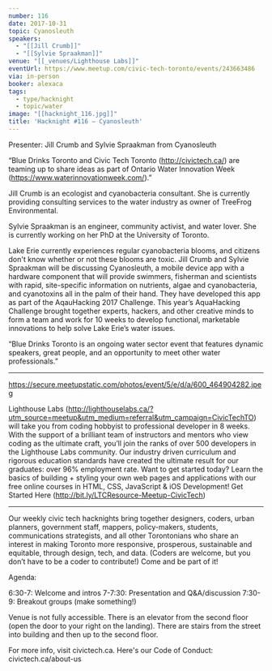 ```yaml
---
number: 116
date: 2017-10-31
topic: Cyanosleuth
speakers:
  - "[[Jill Crumb]]"
  - "[[Sylvie Spraakman]]"
venue: "[[_venues/Lighthouse Labs]]"
eventUrl: https://www.meetup.com/civic-tech-toronto/events/243663486
via: in-person
booker: alexaca
tags:
  - type/hacknight
  - topic/water
image: "[[hacknight_116.jpg]]"
title: 'Hacknight #116 – Cyanosleuth'
---
```


Presenter: Jill Crumb and Sylvie Spraakman from Cyanosleuth

“Blue Drinks Toronto and Civic Tech Toronto (http://civictech.ca/) are teaming up to share ideas as part of Ontario Water Innovation Week (https://www.waterinnovationweek.com/).”

Jill Crumb is an ecologist and cyanobacteria consultant. She is currently providing consulting services to the water industry as owner of TreeFrog Environmental.

Sylvie Spraakman is an engineer, community activist, and water lover. She is currently working on her PhD at the University of Toronto.

Lake Erie currently experiences regular cyanobacteria blooms, and citizens don't know whether or not these blooms are toxic. Jill Crumb and Sylvie Spraakman will be discussing Cyanosleuth, a mobile device app with a hardware component that will provide swimmers, fisherman and scientists with rapid, site-specific information on nutrients, algae and cyanobacteria, and cyanotoxins all in the palm of their hand. They have developed this app as part of the AqauHacking 2017 Challenge. This year’s AquaHacking Challenge brought together experts, hackers, and other creative minds to form a team and work for 10 weeks to develop functional, marketable innovations to help solve Lake Erie’s water issues.

“Blue Drinks Toronto is an ongoing water sector event that features dynamic speakers, great people, and an opportunity to meet other water professionals.”

***

https://secure.meetupstatic.com/photos/event/5/e/d/a/600_464904282.jpeg

Lighthouse Labs (http://lighthouselabs.ca/?utm_source=meetup&utm_medium=referral&utm_campaign=CivicTechTO) will take you from coding hobbyist to professional developer in 8 weeks. With the support of a brilliant team of instructors and mentors who view coding as the ultimate craft, you’ll join the ranks of over 500 developers in the Lighthouse Labs community. Our industry driven curriculum and rigorous education standards have created the ultimate result for our graduates: over 96% employment rate. Want to get started today? Learn the basics of building + styling your own web pages and applications with our free online courses in HTML, CSS, JavaScript & iOS Development! Get Started Here (http://bit.ly/LTCResource-Meetup-CivicTech)

***

Our weekly civic tech hacknights bring together designers, coders, urban planners, government staff, mappers, policy-makers, students, communications strategists, and all other Torontonians who share an interest in making Toronto more responsive, prosperous, sustainable and equitable, through design, tech, and data. (Coders are welcome, but you don’t have to be a coder to contribute!) Come and be part of it!

Agenda:

6:30-7: Welcome and intros
7-7:30: Presentation and Q&A/discussion
7:30-9: Breakout groups (make something!)

Venue is not fully accessible. There is an elevator from the second floor (open the door to your right on the landing). There are stairs from the street into building and then up to the second floor.

For more info, visit civictech.ca. Here's our Code of Conduct: civictech.ca/about-us